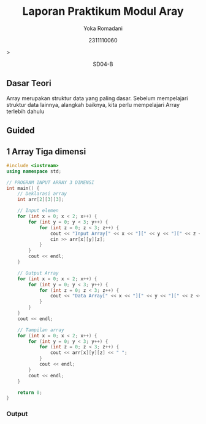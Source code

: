 # <h1 align="center">Laporan Praktikum Modul Aray</h1>
<p align="center">Yoka Romadani</p>
<p align="center">2311110060</p>>
<p align="center">SD04-B</p>

## Dasar Teori
Array merupakan struktur data yang paling dasar. Sebelum mempelajari struktur data lainnya, alangkah baiknya, kita perlu mempelajari Array terlebih dahulu
## Guided
## 1 Array Tiga dimensi
```C++
#include <iostream>
using namespace std;

// PROGRAM INPUT ARRAY 3 DIMENSI
int main() {
    // Deklarasi array
    int arr[2][3][3];

    // Input elemen
    for (int x = 0; x < 2; x++) {
        for (int y = 0; y < 3; y++) {
            for (int z = 0; z < 3; z++) {
                cout << "Input Array[" << x << "][" << y << "][" << z << "] = ";
                cin >> arr[x][y][z];
            }
        }
        cout << endl;
    }

    // Output Array
    for (int x = 0; x < 2; x++) {
        for (int y = 0; y < 3; y++) {
            for (int z = 0; z < 3; z++) {
                cout << "Data Array[" << x << "][" << y << "][" << z << "] = " << arr[x][y][z] << endl;
            }
        }
    }
    cout << endl;

    // Tampilan array
    for (int x = 0; x < 2; x++) {
        for (int y = 0; y < 3; y++) {
            for (int z = 0; z < 3; z++) {
                cout << arr[x][y][z] << " ";
            }
            cout << endl;
        }
        cout << endl;
    }

    return 0;
}
```
### Output

